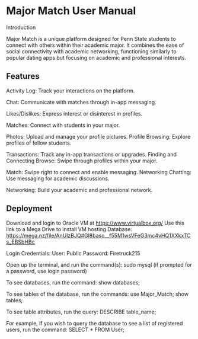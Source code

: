 # Major Match User Manual 


Introduction

Major Match is a unique platform designed for Penn State students to connect with others within their academic major. It combines the ease of social connectivity with academic networking, functioning similarly to popular dating apps but focusing on academic and professional interests.


## Features

Activity Log: Track your interactions on the platform. 

Chat: Communicate with matches through in-app messaging.

 Likes/Dislikes: Express interest or disinterest in profiles. 

Matches: Connect with students in your major.
 
Photos: Upload and manage your profile pictures. Profile Browsing: Explore profiles of fellow students. 

Transactions: Track any in-app transactions or upgrades. Finding and Connecting Browse: Swipe through profiles within your major. 

Match: Swipe right to connect and enable messaging. Networking Chatting: Use messaging for academic discussions. 

Networking: Build your academic and professional network.


## Deployment


Download and login to Oracle VM at https://www.virtualbox.org/
Use this link to a Mega Drive to install VM hosting Database: https://mega.nz/file/AnUlzBJQ#Gl8baso__f55M1wsVFeG3mc4vHQ1XXkxTCs_EBSbHBc

Login Credentials:
       User: Public
       Password: Firetruck215


Open up the terminal, and run the command(s):
sudo mysql (if prompted for a password, use login password)

To see databases, run the command: 
show databases;

                                  
To see tables of the database, run the commands:
use Major_Match;
show tables;


To see table attributes, run the query:
DESCRIBE table_name;

                                        
For example, if you wish to query the database to see a list of registered users, run the command:
SELECT * FROM User;

